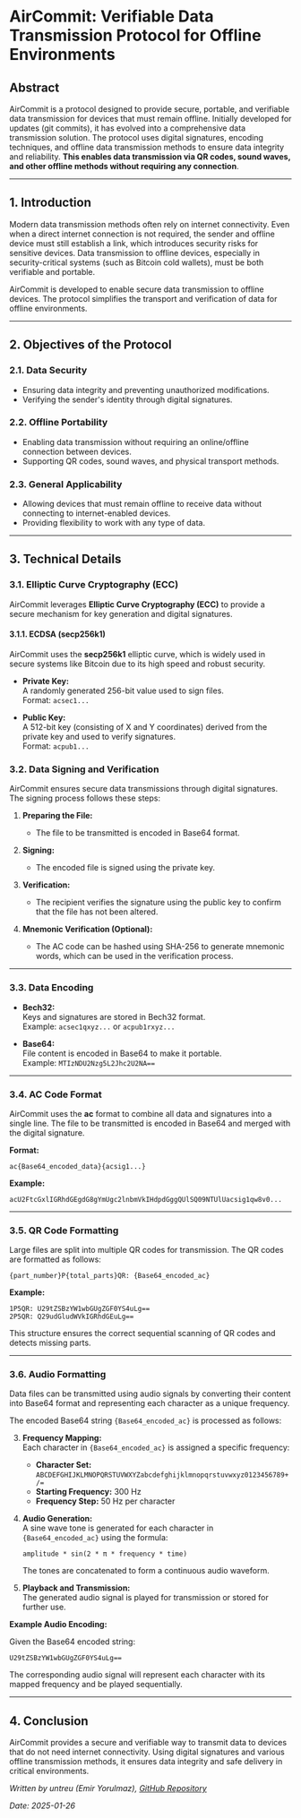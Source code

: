 # **AirCommit: Verifiable Data Transmission Protocol for Offline Environments**

## **Abstract**

AirCommit is a protocol designed to provide secure, portable, and verifiable data transmission for devices that must remain offline. Initially developed for updates (git commits), it has evolved into a comprehensive data transmission solution. The protocol uses digital signatures, encoding techniques, and offline data transmission methods to ensure data integrity and reliability. **This enables data transmission via QR codes, sound waves, and other offline methods without requiring any connection**.

---

## **1. Introduction**

Modern data transmission methods often rely on internet connectivity. Even when a direct internet connection is not required, the sender and offline device must still establish a link, which introduces security risks for sensitive devices. Data transmission to offline devices, especially in security-critical systems (such as Bitcoin cold wallets), must be both verifiable and portable.

AirCommit is developed to enable secure data transmission to offline devices. The protocol simplifies the transport and verification of data for offline environments.

---

## **2. Objectives of the Protocol**

### **2.1. Data Security**
- Ensuring data integrity and preventing unauthorized modifications.
- Verifying the sender's identity through digital signatures.

### **2.2. Offline Portability**
- Enabling data transmission without requiring an online/offline connection between devices.
- Supporting QR codes, sound waves, and physical transport methods.

### **2.3. General Applicability**
- Allowing devices that must remain offline to receive data without connecting to internet-enabled devices.
- Providing flexibility to work with any type of data.

---

## **3. Technical Details**

### **3.1. Elliptic Curve Cryptography (ECC)**

AirCommit leverages **Elliptic Curve Cryptography (ECC)** to provide a secure mechanism for key generation and digital signatures.

#### **3.1.1. ECDSA (secp256k1)**

AirCommit uses the **secp256k1** elliptic curve, which is widely used in secure systems like Bitcoin due to its high speed and robust security.

- **Private Key:**  
  A randomly generated 256-bit value used to sign files.  
  Format: `acsec1...`

- **Public Key:**  
  A 512-bit key (consisting of X and Y coordinates) derived from the private key and used to verify signatures.  
  Format: `acpub1...`


### **3.2. Data Signing and Verification**

AirCommit ensures secure data transmissions through digital signatures. The signing process follows these steps:

1. **Preparing the File:**  
   - The file to be transmitted is encoded in Base64 format.

2. **Signing:**  
   - The encoded file is signed using the private key.

3. **Verification:**  
   - The recipient verifies the signature using the public key to confirm that the file has not been altered.

4. **Mnemonic Verification (Optional):**  
   - The AC code can be hashed using SHA-256 to generate mnemonic words, which can be used in the verification process.

---

### **3.3. Data Encoding**

- **Bech32:**  
  Keys and signatures are stored in Bech32 format.  
  Example: `acsec1qxyz...` or `acpub1rxyz...`

- **Base64:**  
  File content is encoded in Base64 to make it portable.  
  Example: `MTIzNDU2Nzg5L2Jhc2U2NA==`

---

### **3.4. AC Code Format**

AirCommit uses the **ac** format to combine all data and signatures into a single line. The file to be transmitted is encoded in Base64 and merged with the digital signature.

**Format:**

```
ac{Base64_encoded_data}{acsig1...}
```

**Example:**

```
acU2FtcGxlIGRhdGEgdG8gYmUgc2lnbmVkIHdpdGggQUlSQ09NTUlUacsig1qw8v0...
```

---

### **3.5. QR Code Formatting**

Large files are split into multiple QR codes for transmission. The QR codes are formatted as follows:

```
{part_number}P{total_parts}QR: {Base64_encoded_ac}
```

**Example:**

```
1P5QR: U29tZSBzYW1wbGUgZGF0YS4uLg==
2P5QR: Q29udGludWVkIGRhdGEuLg==
```

This structure ensures the correct sequential scanning of QR codes and detects missing parts.

---

### **3.6. Audio Formatting**

Data files can be transmitted using audio signals by converting their content into Base64 format and representing each character as a unique frequency. 

The encoded Base64 string `{Base64_encoded_ac}` is processed as follows:

3. **Frequency Mapping:**  
   Each character in `{Base64_encoded_ac}` is assigned a specific frequency:
   
   - **Character Set:** `ABCDEFGHIJKLMNOPQRSTUVWXYZabcdefghijklmnopqrstuvwxyz0123456789+/=`
   - **Starting Frequency:** 300 Hz
   - **Frequency Step:** 50 Hz per character

4. **Audio Generation:**  
   A sine wave tone is generated for each character in `{Base64_encoded_ac}` using the formula:

   ```
   amplitude * sin(2 * π * frequency * time)
   ```

   The tones are concatenated to form a continuous audio waveform.

5. **Playback and Transmission:**  
   The generated audio signal is played for transmission or stored for further use.

**Example Audio Encoding:**

Given the Base64 encoded string:

```
U29tZSBzYW1wbGUgZGF0YS4uLg==
```

The corresponding audio signal will represent each character with its mapped frequency and be played sequentially.

---

## **4. Conclusion**

AirCommit provides a secure and verifiable way to transmit data to devices that do not need internet connectivity. Using digital signatures and various offline transmission methods, it ensures data integrity and safe delivery in critical environments.

*Written by untreu (Emir Yorulmaz), [GitHub Repository](https://github.com/untreu2/aircommit)*

*Date: 2025-01-26*

